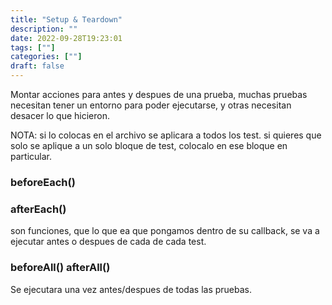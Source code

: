 ```yaml
---
title: "Setup & Teardown"
description: "" 
date: 2022-09-28T19:23:01
tags: [""]
categories: [""]
draft: false
---
```

Montar acciones para antes y despues de una prueba, muchas pruebas necesitan tener un entorno para poder ejecutarse, y otras necesitan desacer lo que hicieron.

NOTA: si lo colocas en el archivo se aplicara a todos los test. si quieres que solo se aplique a un solo bloque de test, colocalo en ese bloque en particular.

### beforeEach()

### afterEach()

son funciones, que lo que ea que pongamos dentro de su callback, se va a ejecutar antes o despues de cada de cada test.

### beforeAll() afterAll()

Se ejecutara una vez antes/despues de todas las pruebas.
